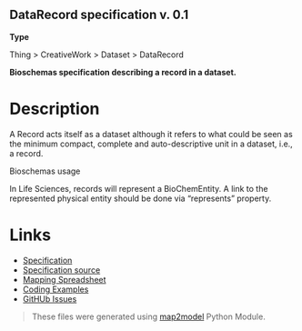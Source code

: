 ## DataRecord specification v. 0.1 

**Type** 

Thing > CreativeWork > Dataset > DataRecord

**Bioschemas specification describing a record in a dataset.** 

# Description 
A Record acts itself as a dataset although it refers to what could be seen as the minimum compact, complete and auto-descriptive unit in a dataset, i.e., a record.

Bioschemas usage

In Life Sciences, records will represent a BioChemEntity. A link to the represented physical entity should be done via “represents” property.  
# Links 
- [Specification](http://bioschemas.org/bsc_specs/DataRecord/specification/)
- [Specification source](specification.html)
- [Mapping Spreadsheet](https://docs.google.com/spreadsheets/d/1RVMRrhdkNKVSKEubMuvX3xxZ3_ohpHggJpINAVLsMuI/edit?usp=drivesdk)
- [Coding Examples](https://github.com/BioSchemas/specifications/tree/master/DataRecord/examples)
- [GitHUb Issues](https://github.com/BioSchemas/bioschemas/labels/type%3A%20DataRecord)
> These files were generated using [map2model](https://github.com/BioSchemas/map2model) Python Module.